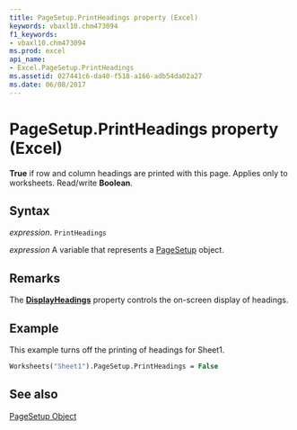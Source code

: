 ```yaml
---
title: PageSetup.PrintHeadings property (Excel)
keywords: vbaxl10.chm473094
f1_keywords:
- vbaxl10.chm473094
ms.prod: excel
api_name:
- Excel.PageSetup.PrintHeadings
ms.assetid: 027441c6-da40-f518-a166-adb54da02a27
ms.date: 06/08/2017
---
```



# PageSetup.PrintHeadings property (Excel)

 **True** if row and column headings are printed with this page. Applies only to worksheets. Read/write **Boolean**.


## Syntax

 _expression_. `PrintHeadings`

 _expression_ A variable that represents a [PageSetup](Excel.PageSetup.md) object.


## Remarks

The  **[DisplayHeadings](Excel.Window.DisplayHeadings.md)** property controls the on-screen display of headings.


## Example

This example turns off the printing of headings for Sheet1.


```vb
Worksheets("Sheet1").PageSetup.PrintHeadings = False
```


## See also


[PageSetup Object](Excel.PageSetup.md)

